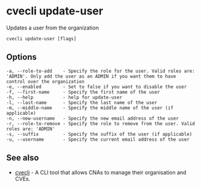 # cvecli update-user

Updates a user from the organization

```shell
cvecli update-user [flags]
```

## Options

```
-a, --role-to-add    - Specify the role for the user. Valid roles are: 'ADMIN'. Only add the user as an ADMIN if you want them to have control over the organization
-e, --enabled        - Set to false if you want to disable the user
-f, --first-name     - Specify the first name of the user
-h, --help           - help for update-user
-l, --last-name      - Specify the last name of the user
-m, --middle-name    - Specify the middle name of the user (if applicable)
-n, --new-username   - Specify the new email address of the user
-r, --role-to-remove - Specify the role to remove from the user. Valid roles are: 'ADMIN'
-s, --suffix         - Specify the suffix of the user (if applicable)
-u, --username       - Specify the current email address of the user
```

## See also

* [cvecli](/cmd/cvecli) - A CLI tool that allows CNAs to manage their organisation and CVEs.
